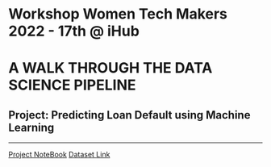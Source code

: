 # Workshop Women Tech Makers 2022 - 17th @ iHub

# A WALK THROUGH THE DATA SCIENCE PIPELINE

## Project: Predicting Loan Default using Machine Learning
---

[Project NoteBook](https://colab.research.google.com/drive/17FqoKQcvsWN9q3-yRewc86Hc8Mz1iSqi?usp=sharing)
[Dataset Link](https://drive.google.com/file/d/17XugUk3P9V-mlR7IWczV3BUxYa4Yv4Fy/view?usp=share_link)
